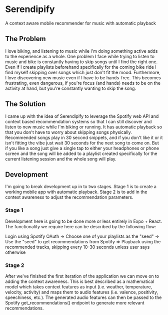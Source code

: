 # Serendipify
A context aware mobile recommender for music with automatic playback

## The Problem

I love biking, and listening to music while I'm doing something active adds to the experience as a whole. One problem I face while trying to listen to music and bike is constantly having to skip songs until I find the right one. Even if I create playlists beforehand specifically for the coming bike ride I find myself skipping over songs which just don't fit the mood. Furthermore, I love discovering new music even if I have to be hands-free. This becomes frustrating, even dangerous, if you're focus (and hands) needs to be on the activity at hand, but you're constantly wanting to skip the song.

## The Solution

I came up with the idea of Serendipify to leverage the Spotify web API and context based recommendation systems so that I can still discover and listen to new music while I'm biking or running. It has automatic playback so that you don't have to worry about skipping songs physically. Recommended songs play in 30 second snippets, and if you don't like it or it isn't fitting the vibe just wait 30 seconds for the next song to come on. But if you like a song just give a single tap to either your headphones or phone screen and the song will be added to a playlist created specifically for the current listening session and the whole song will play.

## Development

I'm going to break development up in to two stages. Stage 1 is to create a working mobile app with automatic playback. Stage 2 is to add in the context awareness to adjust the recommendation parameters.

### Stage 1

Development here is going to be done more or less entirely in Expo + React. The functionality we require here can be described by the following flow:

Login using Spotify OAuth => Choose one of your playlists as the "seed" => Use the "seed" to get recommendations from Spotify => Playback using the recommended tracks, skipping every 10-30 seconds unless user says otherwise

### Stage 2

After we've finished the first iteration of the application we can move on to adding the context awareness. This is best described as a mathematical model which takes context features as input (i.e. weather, temperature, velocity, activity) and maps them to audio features (i.e. valence, positivity, speechiness, etc.). The generated audio features can then be passed to the Spotify get_recommendations() endpoint to generate more relevant recommendations.
